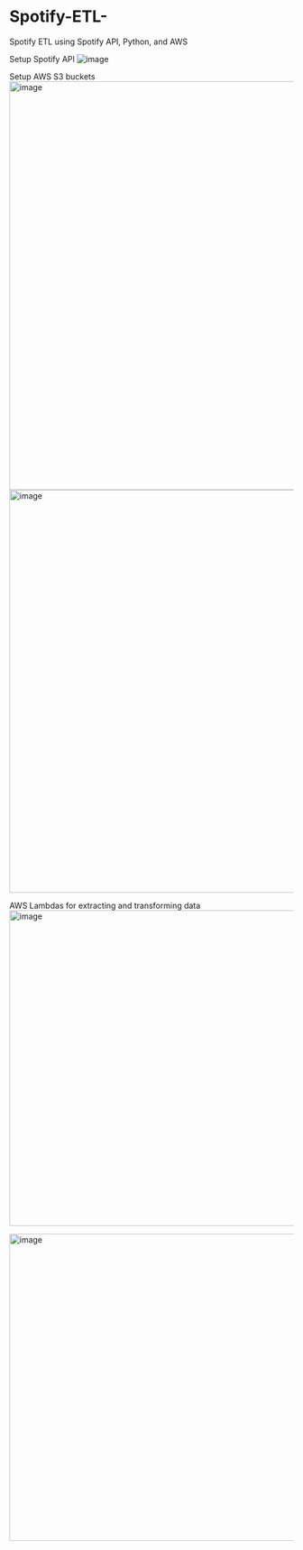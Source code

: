 # Spotify-ETL-
Spotify ETL using Spotify API, Python, and AWS 

Setup Spotify API 
![image](https://github.com/daisryjoy/Spotify-ETL-/assets/43154657/531b3b2d-1904-4d80-898a-04b27dec2b63)


Setup AWS S3 buckets 
<img width="725" alt="image" src="https://github.com/daisryjoy/Spotify-ETL-/assets/43154657/d070c151-4498-4611-96d0-a7b7ff993f31">
<img width="715" alt="image" src="https://github.com/daisryjoy/Spotify-ETL-/assets/43154657/f392adf0-6ee0-4f59-a62f-c486efba29c9">


AWS Lambdas for extracting and transforming data
<img width="560" alt="image" src="https://github.com/daisryjoy/Spotify-ETL-/assets/43154657/e55c3211-2a63-4eaf-895a-9c8318cc3a16">

<img width="545" alt="image" src="https://github.com/daisryjoy/Spotify-ETL-/assets/43154657/24461528-84b0-4b3b-830c-a4f44c27a91f">
